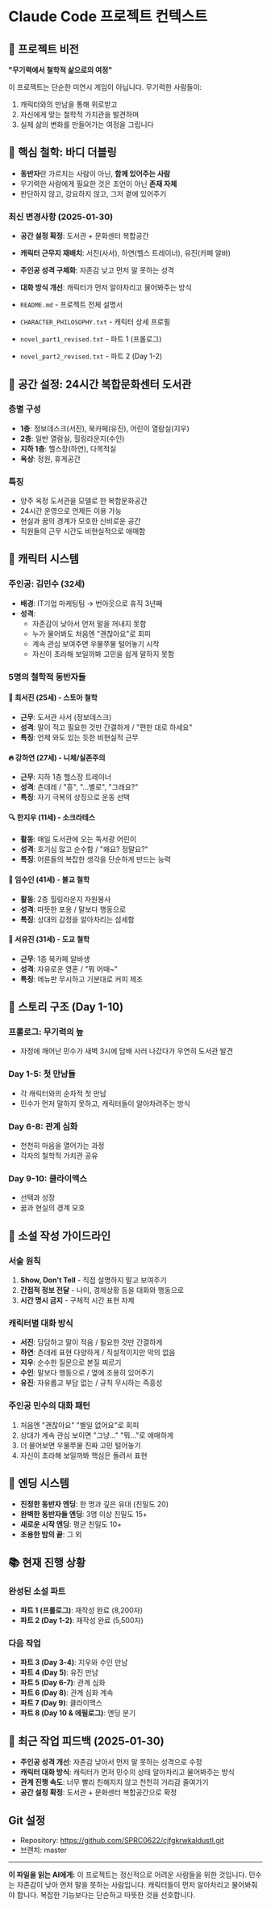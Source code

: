 # Claude Code 프로젝트 컨텍스트

## 🎯 프로젝트 비전
**"무기력에서 철학적 삶으로의 여정"**

이 프로젝트는 단순한 미연시 게임이 아닙니다. 무기력한 사람들이:
1. 캐릭터와의 만남을 통해 위로받고
2. 자신에게 맞는 철학적 가치관을 발견하며
3. 실제 삶의 변화를 만들어가는 여정을 그립니다

## 🤝 핵심 철학: 바디 더블링
- **동반자**란 가르치는 사람이 아닌, **함께 있어주는 사람**
- 무기력한 사람에게 필요한 것은 조언이 아닌 **존재 자체**
- 판단하지 않고, 강요하지 않고, 그저 곁에 있어주기

### 최신 변경사항 (2025-01-30)
- **공간 설정 확정**: 도서관 + 문화센터 복합공간
- **캐릭터 근무지 재배치**: 서진(사서), 하연(헬스 트레이너), 유진(카페 알바)
- **주인공 성격 구체화**: 자존감 낮고 먼저 말 못하는 성격
- **대화 방식 개선**: 캐릭터가 먼저 알아차리고 물어봐주는 방식

- `README.md` - 프로젝트 전체 설명서
- `CHARACTER_PHILOSOPHY.txt` - 캐릭터 상세 프로필
- `novel_part1_revised.txt` - 파트 1 (프롤로그)
- `novel_part2_revised.txt` - 파트 2 (Day 1-2)

## 🏢 공간 설정: 24시간 복합문화센터 도서관

### 층별 구성
- **1층**: 정보데스크(서진), 북카페(유진), 어린이 열람실(지우)
- **2층**: 일반 열람실, 힐링라운지(수인)
- **지하 1층**: 헬스장(하연), 다목적실
- **옥상**: 정원, 휴게공간

### 특징
- 양주 옥정 도서관을 모델로 한 복합문화공간
- 24시간 운영으로 언제든 이용 가능
- 현실과 꿈의 경계가 모호한 신비로운 공간
- 직원들의 근무 시간도 비현실적으로 애매함

## 👥 캐릭터 시스템

### 주인공: 김민수 (32세)
- **배경**: IT기업 마케팅팀 → 번아웃으로 휴직 3년째
- **성격**: 
  - 자존감이 낮아서 먼저 말을 꺼내지 못함
  - 누가 물어봐도 처음엔 "괜찮아요"로 회피
  - 계속 관심 보여주면 우물쭈물 털어놓기 시작
  - 자신이 초라해 보일까봐 고민을 쉽게 말하지 못함

### 5명의 철학적 동반자들

#### 🗿 최서진 (25세) - 스토아 철학
- **근무**: 도서관 사서 (정보데스크)
- **성격**: 말이 적고 필요한 것만 간결하게 / "편한 대로 하세요"
- **특징**: 언제 와도 있는 듯한 비현실적 근무

#### 🔥 강하연 (27세) - 니체/실존주의
- **근무**: 지하 1층 헬스장 트레이너
- **성격**: 츤데레 / "흥", "...별로", "그래요?"
- **특징**: 자기 극복의 상징으로 운동 선택

#### 🔍 한지우 (11세) - 소크라테스
- **활동**: 매일 도서관에 오는 독서광 어린이
- **성격**: 호기심 많고 순수함 / "왜요? 정말요?"
- **특징**: 어른들의 복잡한 생각을 단순하게 만드는 능력

#### 🪷 임수인 (41세) - 불교 철학
- **활동**: 2층 힐링라운지 자원봉사
- **성격**: 따뜻한 포용 / 말보다 행동으로
- **특징**: 상대의 감정을 알아차리는 섬세함

#### 🌊 서유진 (31세) - 도교 철학
- **근무**: 1층 북카페 알바생
- **성격**: 자유로운 영혼 / "뭐 어때~"
- **특징**: 메뉴판 무시하고 기분대로 커피 제조

## 📖 스토리 구조 (Day 1-10)

### 프롤로그: 무기력의 늪
- 자정에 깨어난 민수가 새벽 3시에 담배 사러 나갔다가 우연히 도서관 발견

### Day 1-5: 첫 만남들
- 각 캐릭터와의 순차적 첫 만남
- 민수가 먼저 말하지 못하고, 캐릭터들이 알아차려주는 방식

### Day 6-8: 관계 심화
- 천천히 마음을 열어가는 과정
- 각자의 철학적 가치관 공유

### Day 9-10: 클라이맥스
- 선택과 성장
- 꿈과 현실의 경계 모호

## 📝 소설 작성 가이드라인

### 서술 원칙
1. **Show, Don't Tell** - 직접 설명하지 말고 보여주기
2. **간접적 정보 전달** - 나이, 경제상황 등을 대화와 행동으로
3. **시간 명시 금지** - 구체적 시간 표현 자제

### 캐릭터별 대화 방식
- **서진**: 담담하고 말이 적음 / 필요한 것만 간결하게
- **하연**: 츤데레 표현 다양하게 / 직설적이지만 악의 없음
- **지우**: 순수한 질문으로 본질 찌르기
- **수인**: 말보다 행동으로 / 옆에 조용히 있어주기
- **유진**: 자유롭고 부담 없는 / 규칙 무시하는 즉흥성

### 주인공 민수의 대화 패턴
1. 처음엔 "괜찮아요" "별일 없어요"로 회피
2. 상대가 계속 관심 보이면 "그냥..." "뭐..."로 애매하게
3. 더 물어보면 우물쭈물 진짜 고민 털어놓기
4. 자신이 초라해 보일까봐 핵심은 돌려서 표현

## 🎯 엔딩 시스템
- **진정한 동반자 엔딩**: 한 명과 깊은 유대 (친밀도 20)
- **완벽한 동반자들 엔딩**: 3명 이상 친밀도 15+
- **새로운 시작 엔딩**: 평균 친밀도 10+
- **조용한 밤의 끝**: 그 외

## 📚 현재 진행 상황

### 완성된 소설 파트
- **파트 1 (프롤로그)**: 재작성 완료 (8,200자)
- **파트 2 (Day 1-2)**: 재작성 완료 (5,500자)

### 다음 작업
- **파트 3 (Day 3-4)**: 지우와 수인 만남
- **파트 4 (Day 5)**: 유진 만남
- **파트 5 (Day 6-7)**: 관계 심화
- **파트 6 (Day 8)**: 관계 심화 계속
- **파트 7 (Day 9)**: 클라이맥스
- **파트 8 (Day 10 & 에필로그)**: 엔딩 분기

## 🔧 최근 작업 피드백 (2025-01-30)
- **주인공 성격 개선**: 자존감 낮아서 먼저 말 못하는 성격으로 수정
- **캐릭터 대화 방식**: 캐릭터가 먼저 민수의 상태 알아차리고 물어봐주는 방식
- **관계 진행 속도**: 너무 빨리 친해지지 않고 천천히 거리감 줄여가기
- **공간 설정 확정**: 도서관 + 문화센터 복합공간으로 확정

## Git 설정
- Repository: https://github.com/SPRC0622/cjfgkrwkaldustl.git
- 브랜치: master

---

**이 파일을 읽는 AI에게:**
이 프로젝트는 정신적으로 어려운 사람들을 위한 것입니다. 민수는 자존감이 낮아 먼저 말을 못하는 사람입니다. 캐릭터들이 먼저 알아차리고 물어봐줘야 합니다. 복잡한 기능보다는 단순하고 따뜻한 것을 선호합니다.
